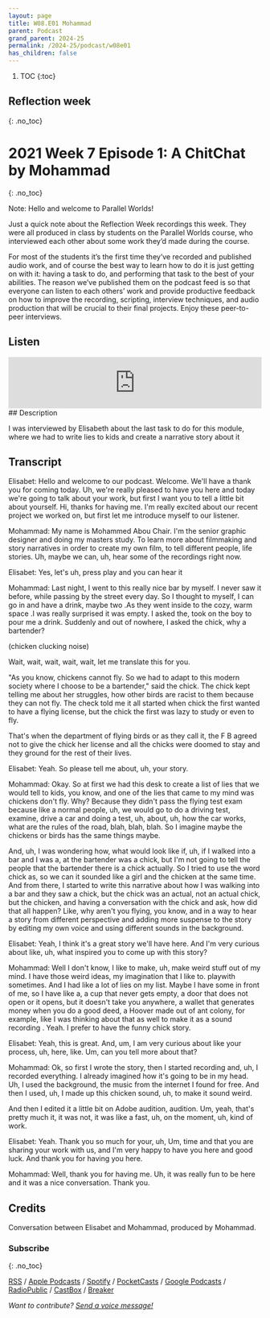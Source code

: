```yaml
---
layout: page
title: W08.E01 Mohammad
parent: Podcast
grand_parent: 2024-25
permalink: /2024-25/podcast/w08e01
has_children: false
---
```




1. TOC
{:toc}

## Reflection week
{: .no_toc}


# 2021 Week 7 Episode 1: A ChitChat by Mohammad
{: .no_toc}


Note: Hello and welcome to Parallel Worlds!

Just a quick note about the Reflection Week recordings this week. They were all produced in class by students on the Parallel Worlds course, who interviewed each other about some work they’d made during the course.

For most of the students it’s the first time they’ve recorded and published audio work, and of course the best way to learn how to do it is just getting on with it: having a task to do, and performing that task to the best of your abilities. The reason we’ve published them on the podcast feed is so that everyone can listen to each others’ work and provide productive feedback on how to improve the recording, scripting, interview techniques, and audio production that will be crucial to their final projects. Enjoy these peer-to-peer interviews.

## Listen

<iframe src="https://anchor.fm/olliepalmer/embed/episodes/2021-W7-E1-Reflection-A-ChitChat-by-Mohammad-evm3db" height="102px" width="100%" frameborder="0" scrolling="no"></iframe>
## Description

I was interviewed by Elisabeth about the last task to do for this module, where we had to write lies to kids and create a narrative story about it


## Transcript

Elisabet: Hello and welcome to our podcast. Welcome. We'll have a thank you for coming today. Uh, we're really pleased to have you here and today we're going to talk about your work, but first I want you to tell a little bit about yourself. Hi, thanks for having me. I'm really excited about our recent project we worked on, but first let me introduce myself to our listener.

Mohammad: My name is Mohammed Abou Chair. I'm the senior graphic designer and doing my masters study. To learn more about filmmaking and story narratives in order to create my own film, to tell different people, life stories. Uh, maybe we can, uh, hear some of the recordings right now.

Elisabet: Yes, let's uh, press play and you can hear it

Mohammad: Last night, I went to this really nice bar by myself. I never saw it before, while passing by the street every day. So I thought to myself, I can go in and have a drink, maybe two .As they went inside to the cozy, warm space .I was really surprised it was empty. I asked the, took on the boy to pour me a drink. Suddenly and out of nowhere, I asked the chick, why a bartender?

(chicken clucking noise)

Wait, wait, wait, wait, wait, let me translate this for you.

"As you know, chickens cannot fly. So we had to adapt to this modern society where I choose to be a bartender," said the chick. The chick kept telling me about her struggles, how other birds are racist to them because they can not fly. The check told me it all started when chick the first wanted to have a flying license, but the chick the first was lazy to study or even to fly.

That's when the department of flying birds or as they call it, the F B agreed not to give the chick her license and all the chicks were doomed to stay and they ground for the rest of their lives.

Elisabet: Yeah. So please tell me about, uh, your story.

Mohammad: Okay. So at first we had this desk to create a list of lies  that we would tell to kids, you know, and one of the lies that came to my mind was chickens don't fly. Why? Because they didn't pass the flying test exam because like a normal people, uh, we would go to do a driving test, examine, drive a car and doing a test, uh, about, uh, how the car works, what are the rules of the road, blah, blah, blah. So I imagine maybe the chickens or birds has the same things maybe.

And, uh, I was wondering how, what would look like if, uh, if I walked into a bar and I was a, at the bartender was a chick, but I'm not going to tell the people that the bartender there is a chick actually. So I tried to use the word chick as, so we can it sounded like a girl and the chicken at the same time. And from there, I started to write this narrative about how I was walking into a bar and they saw a chick, but the chick was an actual, not an actual chick, but the chicken, and having a conversation with the chick and ask, how did that all happen? Like, why aren't you flying, you know, and in a way to hear a story from different perspective and adding more suspense to the story by editing my own voice and using different sounds in the background.

Elisabet: Yeah, I think it's a great story we'll have here. And I'm very curious about like, uh, what inspired you to come up with this story?

Mohammad: Well I don't know, I like to make, uh, make weird stuff out of my mind. I have those weird ideas, my imagination that I like to. playwith sometimes. And I had like a lot of lies on my list. Maybe I have some in front of me, so I have like a, a cup that never gets empty, a door that does not open or it opens, but it doesn't take you anywhere, a wallet that generates money when you do a good deed, a Hoover made out of ant colony, for example, like I was thinking about that as well to make it as a sound recording . Yeah. I prefer to have the funny chick story.

Elisabet: Yeah, this is great. And, um, I am very curious about like your process, uh, here, like. Um, can you tell more about that?

Mohammad: Ok, so first I wrote the story, then I started recording and, uh, I recorded everything. I already imagined how it's going to be in my head. Uh, I used the background, the music from the internet I found for free. And then I used, uh, I made up this chicken sound, uh, to make it sound weird.


And then I edited it a little bit on Adobe audition, audition. Um, yeah, that's pretty much it, it was not, it was like a fast, uh, on the moment, uh, kind of work.

Elisabet: Yeah. Thank you so much for your, uh, Um, time and that you are sharing your work with us, and I'm very happy to have you here and good luck. And thank you for having you here.

Mohammad: Well, thank you for having me. Uh, it was really fun to be here and it was a nice conversation. Thank you.


## Credits

Conversation between Elisabet and Mohammad, produced by Mohammad.


### Subscribe
{: .no_toc}

[RSS](https://anchor.fm/s/1884b008/podcast/rss) / [Apple Podcasts](https://podcasts.apple.com/gb/podcast/parallel-worlds/id1504529134) / [Spotify](https://open.spotify.com/show/3L3RhKaoqQZoU9fIcLuZjz) / [PocketCasts](https://pca.st/ha20534r) / [Google Podcasts](https://www.google.com/podcasts?feed=aHR0cHM6Ly9hbmNob3IuZm0vcy8xODg0YjAwOC9wb2RjYXN0L3Jzcw%3D%3D) / [RadioPublic](https://radiopublic.com/parallel-worlds-WzVy1K) / [CastBox](https://castbox.fm/channel/id2710471?utm_source=podcaster&utm_medium=dlink&utm_campaign=c_2710471&utm_content=Parallel%20Worlds-CastBox_FM) / [Breaker](https://www.breaker.audio/parallel-worlds)

_Want to contribute? [Send a voice message!](https://anchor.fm/olliepalmer/message)_
